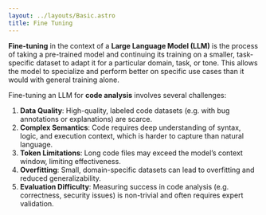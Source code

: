 ```yaml
---
layout: ../layouts/Basic.astro
title: Fine Tuning
---
```

**Fine-tuning** in the context of a **Large Language Model (LLM)** is the process of taking a pre-trained model and continuing its training on a smaller, task-specific dataset to adapt it for a particular domain, task, or tone. This allows the model to specialize and perform better on specific use cases than it would with general training alone.

Fine-tuning an LLM for **code analysis** involves several challenges:

1. **Data Quality**: High-quality, labeled code datasets (e.g. with bug annotations or explanations) are scarce.
2. **Complex Semantics**: Code requires deep understanding of syntax, logic, and execution context, which is harder to capture than natural language.
3. **Token Limitations**: Long code files may exceed the model’s context window, limiting effectiveness.
4. **Overfitting**: Small, domain-specific datasets can lead to overfitting and reduced generalizability.
5. **Evaluation Difficulty**: Measuring success in code analysis (e.g. correctness, security issues) is non-trivial and often requires expert validation.

